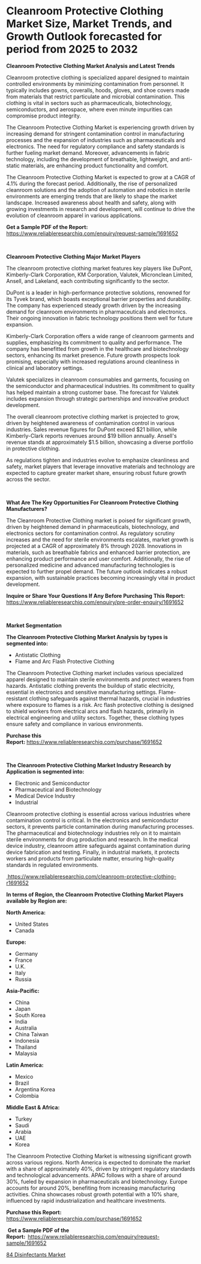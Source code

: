 <p><h1>Cleanroom Protective Clothing Market Size, Market Trends, and Growth Outlook forecasted for period from 2025 to 2032</h1></p><p><strong>Cleanroom Protective Clothing Market Analysis and Latest Trends</strong></p>
<p><p>Cleanroom protective clothing is specialized apparel designed to maintain controlled environments by minimizing contamination from personnel. It typically includes gowns, coveralls, hoods, gloves, and shoe covers made from materials that restrict particulate and microbial contamination. This clothing is vital in sectors such as pharmaceuticals, biotechnology, semiconductors, and aerospace, where even minute impurities can compromise product integrity.</p><p>The Cleanroom Protective Clothing Market is experiencing growth driven by increasing demand for stringent contamination control in manufacturing processes and the expansion of industries such as pharmaceuticals and electronics. The need for regulatory compliance and safety standards is further fueling market demand. Moreover, advancements in fabric technology, including the development of breathable, lightweight, and anti-static materials, are enhancing product functionality and comfort.</p><p>The Cleanroom Protective Clothing Market is expected to grow at a CAGR of 4.1% during the forecast period. Additionally, the rise of personalized cleanroom solutions and the adoption of automation and robotics in sterile environments are emerging trends that are likely to shape the market landscape. Increased awareness about health and safety, along with growing investments in research and development, will continue to drive the evolution of cleanroom apparel in various applications.</p></p>
<p><strong>Get a Sample PDF of the Report:&nbsp;</strong> <a href="https://www.reliableresearchiq.com/enquiry/request-sample/1691652?utm_campaign=2853&utm_medium=2&utm_source=Github&utm_content=ia&utm_term=27032025&utm_id=cleanroom-protective-clothing">https://www.reliableresearchiq.com/enquiry/request-sample/1691652</a></p>
<p>&nbsp;</p>
<p><strong>Cleanroom Protective Clothing Major Market Players</strong></p>
<p><p>The cleanroom protective clothing market features key players like DuPont, Kimberly-Clark Corporation, KM Corporation, Valutek, Micronclean Limited, Ansell, and Lakeland, each contributing significantly to the sector. </p><p>DuPont is a leader in high-performance protective solutions, renowned for its Tyvek brand, which boasts exceptional barrier properties and durability. The company has experienced steady growth driven by the increasing demand for cleanroom environments in pharmaceuticals and electronics. Their ongoing innovation in fabric technology positions them well for future expansion.</p><p>Kimberly-Clark Corporation offers a wide range of cleanroom garments and supplies, emphasizing its commitment to quality and performance. The company has benefitted from growth in the healthcare and biotechnology sectors, enhancing its market presence. Future growth prospects look promising, especially with increased regulations around cleanliness in clinical and laboratory settings.</p><p>Valutek specializes in cleanroom consumables and garments, focusing on the semiconductor and pharmaceutical industries. Its commitment to quality has helped maintain a strong customer base. The forecast for Valutek includes expansion through strategic partnerships and innovative product development.</p><p>The overall cleanroom protective clothing market is projected to grow, driven by heightened awareness of contamination control in various industries. Sales revenue figures for DuPont exceed $21 billion, while Kimberly-Clark reports revenues around $19 billion annually. Ansell's revenue stands at approximately $1.5 billion, showcasing a diverse portfolio in protective clothing. </p><p>As regulations tighten and industries evolve to emphasize cleanliness and safety, market players that leverage innovative materials and technology are expected to capture greater market share, ensuring robust future growth across the sector.</p></p>
<p>&nbsp;</p>
<p><strong>What Are The Key Opportunities For Cleanroom Protective Clothing Manufacturers?</strong></p>
<p><p>The Cleanroom Protective Clothing market is poised for significant growth, driven by heightened demand in pharmaceuticals, biotechnology, and electronics sectors for contamination control. As regulatory scrutiny increases and the need for sterile environments escalates, market growth is projected at a CAGR of approximately 8% through 2028. Innovations in materials, such as breathable fabrics and enhanced barrier protection, are enhancing product performance and user comfort. Additionally, the rise of personalized medicine and advanced manufacturing technologies is expected to further propel demand. The future outlook indicates a robust expansion, with sustainable practices becoming increasingly vital in product development.</p></p>
<p><strong>Inquire or Share Your Questions If Any Before Purchasing This Report:</strong> <a href="https://www.reliableresearchiq.com/enquiry/pre-order-enquiry/1691652?utm_campaign=2853&utm_medium=2&utm_source=Github&utm_content=ia&utm_term=27032025&utm_id=cleanroom-protective-clothing">https://www.reliableresearchiq.com/enquiry/pre-order-enquiry/1691652</a></p>
<p>&nbsp;</p>
<p><strong>Market Segmentation</strong></p>
<p><strong>The Cleanroom Protective Clothing Market Analysis by types is segmented into:</strong></p>
<p><ul><li>Antistatic Clothing</li><li>Flame and Arc Flash Protective Clothing</li></ul></p>
<p><p>The Cleanroom Protective Clothing market includes various specialized apparel designed to maintain sterile environments and protect wearers from hazards. Antistatic clothing prevents the buildup of static electricity, essential in electronics and sensitive manufacturing settings. Flame-resistant clothing safeguards against thermal hazards, crucial in industries where exposure to flames is a risk. Arc flash protective clothing is designed to shield workers from electrical arcs and flash hazards, primarily in electrical engineering and utility sectors. Together, these clothing types ensure safety and compliance in various environments.</p></p>
<p><strong>Purchase this Report:&nbsp;</strong><a href="https://www.reliableresearchiq.com/purchase/1691652?utm_campaign=2853&utm_medium=2&utm_source=Github&utm_content=ia&utm_term=27032025&utm_id=cleanroom-protective-clothing">https://www.reliableresearchiq.com/purchase/1691652</a></p>
<p>&nbsp;</p>
<p><strong>The Cleanroom Protective Clothing Market Industry Research by Application is segmented into:</strong></p>
<p><ul><li>Electronic and Semiconductor</li><li>Pharmaceutical and Biotechnology</li><li>Medical Device Industry</li><li>Industrial</li></ul></p>
<p><p>Cleanroom protective clothing is essential across various industries where contamination control is critical. In the electronics and semiconductor sectors, it prevents particle contamination during manufacturing processes. The pharmaceutical and biotechnology industries rely on it to maintain sterile environments for drug production and research. In the medical device industry, cleanroom attire safeguards against contamination during device fabrication and testing. Finally, in industrial markets, it protects workers and products from particulate matter, ensuring high-quality standards in regulated environments.</p></p>
<p><a href="https://www.reliableresearchiq.com/cleanroom-protective-clothing-r1691652?utm_campaign=2853&utm_medium=2&utm_source=Github&utm_content=ia&utm_term=27032025&utm_id=cleanroom-protective-clothing">&nbsp;https://www.reliableresearchiq.com/cleanroom-protective-clothing-r1691652</a></p>
<p><strong>In terms of Region, the Cleanroom Protective Clothing Market Players available by Region are:</strong></p>
<p>
    <p> <strong> North America: </strong>
        <ul>
            <li>United States</li>
            <li>Canada</li>
        </ul>
        </p> 
    <p> <strong> Europe: </strong>
        <ul>
            <li>Germany</li>
            <li>France</li>
            <li>U.K.</li>
            <li>Italy</li>
            <li>Russia</li>
        </ul>
        </p> 
    <p> <strong> Asia-Pacific: </strong>
        <ul>
            <li>China</li>
            <li>Japan</li>
            <li>South Korea</li>
            <li>India</li>
            <li>Australia</li>
            <li>China Taiwan</li>
            <li>Indonesia</li>
            <li>Thailand</li>
            <li>Malaysia</li>
        </ul>
        </p> 
    <p> <strong> Latin America: </strong>
        <ul>
            <li>Mexico</li>
            <li>Brazil</li>
            <li>Argentina Korea</li>
            <li>Colombia</li>
        </ul>
        </p> 
    <p> <strong> Middle East & Africa: </strong>
        <ul>
            <li>Turkey</li>
            <li>Saudi</li>
            <li>Arabia</li>
            <li>UAE</li>
            <li>Korea</li>
        </ul>
    </p>
    </p>
<p><p>The Cleanroom Protective Clothing Market is witnessing significant growth across various regions. North America is expected to dominate the market with a share of approximately 40%, driven by stringent regulatory standards and technological advancements. APAC follows with a share of around 30%, fueled by expansion in pharmaceuticals and biotechnology. Europe accounts for around 20%, benefiting from increasing manufacturing activities. China showcases robust growth potential with a 10% share, influenced by rapid industrialization and healthcare investments.</p></p>
<p><strong>Purchase this Report: </strong><a href="https://www.reliableresearchiq.com/purchase/1691652?utm_campaign=2853&utm_medium=2&utm_source=Github&utm_content=ia&utm_term=27032025&utm_id=cleanroom-protective-clothing">https://www.reliableresearchiq.com/purchase/1691652</a></p>
<p>&nbsp;<strong>Get a Sample PDF of the Report:&nbsp;&nbsp;</strong><a href="https://www.reliableresearchiq.com/enquiry/request-sample/1691652?utm_campaign=2853&utm_medium=2&utm_source=Github&utm_content=ia&utm_term=27032025&utm_id=cleanroom-protective-clothing">https://www.reliableresearchiq.com/enquiry/request-sample/1691652</a></p>
<p><strong></strong></p>
<p><p><a href="https://github.com/penglatilles/Market-Research-Report-List-1/blob/main/84-disinfectants-market.md?utm_campaign=2853&utm_medium=2&utm_source=Github&utm_content=ia&utm_term=27032025&utm_id=cleanroom-protective-clothing">84 Disinfectants Market</a></p></p>